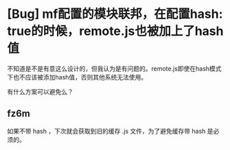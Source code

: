 # [Bug] mf配置的模块联邦，在配置hash: true的时候，remote.js也被加上了hash值

不知道是不是有意这么设计的，但我认为是有问题的。remote.js即使在hash模式下也不应该被添加hash值，否则其他系统无法使用。

有什么方案可以避免么？

## fz6m

如果不带 hash ，下次就会获取到旧的缓存 .js 文件，为了避免缓存带 hash 是必须的。
